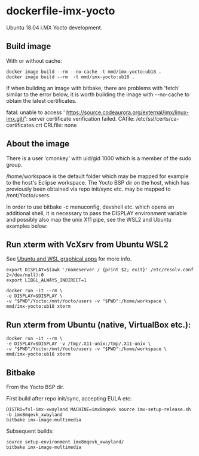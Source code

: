 # dockerfile-imx-yocto
Ubuntu 18.04 i.MX  Yocto development.

## Build image

With or without cache:

```
docker image build --rm --no-cache -t mmd/imx-yocto:ub18 .
docker image build --rm  -t mmd/imx-yocto:ub18 .
```

If when building an image with bitbake, there are problems with 'fetch' similar to the error below, it is worth building the image with --no-cache to obtain the latest certificates.

fatal: unable to access ' https://source.codeaurora.org/external/imx/linux-imx.git/': server certificate verification failed. CAfile: /etc/ssl/certs/ca-certificates.crt CRLfile: none


## About the image

There is a user 'cmonkey' with uid/gid 1000 which is a member of the sudo group.

/home/workspace is the default folder which may be mapped for example to the host's Eclipse workspace. The Yocto BSP dir on the host, which has previously been obtained via repo init/sync etc. may be mapped to /mnt/Yocto/users.

In order to use bitbake -c menuconfig, devshell etc. which opens an additional shell, it is necessary to pass the DISPLAY environment variable and possibly also map the unix X11 pipe, see the WSL2 and Ubuntu examples below: 

## Run xterm with VcXsrv from Ubuntu WSL2

See [Ubuntu and WSL graphical apps](https://wiki.ubuntu.com/WSL#Running_Graphical_Applications) for more info.

```
export DISPLAY=$(awk '/nameserver / {print $2; exit}' /etc/resolv.conf 2>/dev/null):0
export LIBGL_ALWAYS_INDIRECT=1

docker run -it --rm \
-e DISPLAY=$DISPLAY \
-v "$PWD"/Yocto:/mnt/Yocto/users -v "$PWD":/home/workspace \
mmd/imx-yocto:ub18 xterm
```

## Run xterm from Ubuntu (native, VirtualBox etc.):

```
docker run -it --rm \
-e DISPLAY=$DISPLAY -v /tmp/.X11-unix:/tmp/.X11-unix \
-v "$PWD"/Yocto:/mnt/Yocto/users -v "$PWD":/home/workspace \
mmd/imx-yocto:ub18 xterm
```

## Bitbake

From the Yocto BSP dir.

First build after repo init/sync, accepting EULA etc:

```
DISTRO=fsl-imx-xwayland MACHINE=imx8mqevk source imx-setup-release.sh -b imx8mqevk_xwayland
bitbake imx-image-multimedia
```

Subsequent builds:

```
source setup-environment imx8mqevk_xwayland/
bitbake imx-image-multimedia
```
